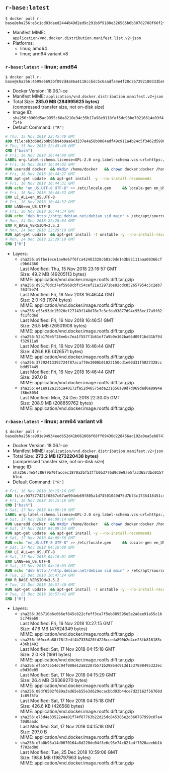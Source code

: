 ## `r-base:latest`

```console
$ docker pull r-base@sha256:e5c1cd83daed2444b49d2ed9c291b8f9180e326585b6b30782708f66f2f59cca
```

-	Manifest MIME: `application/vnd.docker.distribution.manifest.list.v2+json`
-	Platforms:
	-	linux; amd64
	-	linux; arm64 variant v8

### `r-base:latest` - linux; amd64

```console
$ docker pull r-base@sha256:4599e5693bf092d4a86a4118ccbdc5c6aadfa4e4f28c267392180333be84119c
```

-	Docker Version: 18.06.1-ce
-	Manifest MIME: `application/vnd.docker.distribution.manifest.v2+json`
-	Total Size: **285.0 MB (284995625 bytes)**  
	(compressed transfer size, not on-disk size)
-	Image ID: `sha256:6960d5ad9955c68a8210e34c35b17a98e9118faf5dc93be70216614e03f4f54a`
-	Default Command: `["R"]`

```dockerfile
# Thu, 15 Nov 2018 22:45:40 GMT
ADD file:eb3d68d2b0b95b94b9aa643237e4a58b0064adf49c911a4b24c5f3462d5996f1 in / 
# Thu, 15 Nov 2018 22:45:40 GMT
CMD ["bash"]
# Fri, 16 Nov 2018 16:44:00 GMT
LABEL org.label-schema.license=GPL-2.0 org.label-schema.vcs-url=https://github.com/rocker-org/r-base org.label-schema.vendor=Rocker Project maintainer=Dirk Eddelbuettel <edd@debian.org>
# Fri, 16 Nov 2018 16:44:02 GMT
RUN useradd docker 	&& mkdir /home/docker 	&& chown docker:docker /home/docker 	&& addgroup docker staff
# Fri, 16 Nov 2018 16:44:27 GMT
RUN apt-get update 	&& apt-get install -y --no-install-recommends 		ed 		less 		locales 		vim-tiny 		wget 		ca-certificates 		fonts-texgyre 	&& rm -rf /var/lib/apt/lists/*
# Fri, 16 Nov 2018 16:44:31 GMT
RUN echo "en_US.UTF-8 UTF-8" >> /etc/locale.gen 	&& locale-gen en_US.utf8 	&& /usr/sbin/update-locale LANG=en_US.UTF-8
# Fri, 16 Nov 2018 16:44:32 GMT
ENV LC_ALL=en_US.UTF-8
# Fri, 16 Nov 2018 16:44:32 GMT
ENV LANG=en_US.UTF-8
# Fri, 16 Nov 2018 16:44:34 GMT
RUN echo "deb http://http.debian.net/debian sid main" > /etc/apt/sources.list.d/debian-unstable.list         && echo 'APT::Default-Release "testing";' > /etc/apt/apt.conf.d/default
# Mon, 24 Dec 2018 22:28:04 GMT
ENV R_BASE_VERSION=3.5.2
# Mon, 24 Dec 2018 22:29:19 GMT
RUN apt-get update 	&& apt-get install -t unstable -y --no-install-recommends 		littler                 r-cran-littler 		r-base=${R_BASE_VERSION}-* 		r-base-dev=${R_BASE_VERSION}-* 		r-recommended=${R_BASE_VERSION}-* 	&& ln -s /usr/lib/R/site-library/littler/examples/install.r /usr/local/bin/install.r 	&& ln -s /usr/lib/R/site-library/littler/examples/install2.r /usr/local/bin/install2.r 	&& ln -s /usr/lib/R/site-library/littler/examples/installGithub.r /usr/local/bin/installGithub.r 	&& ln -s /usr/lib/R/site-library/littler/examples/testInstalled.r /usr/local/bin/testInstalled.r 	&& install.r docopt 	&& rm -rf /tmp/downloaded_packages/ /tmp/*.rds 	&& rm -rf /var/lib/apt/lists/*
# Mon, 24 Dec 2018 22:29:19 GMT
CMD ["R"]
```

-	Layers:
	-	`sha256:a9fbe1ece1ae9e67f6fca42483328c601c0de143b82111aaa00366cfc9b64360`  
		Last Modified: Thu, 15 Nov 2018 23:16:57 GMT  
		Size: 49.2 MB (49205113 bytes)  
		MIME: application/vnd.docker.image.rootfs.diff.tar.gzip
	-	`sha256:d951f0dc37ef5968cbfc54cef21e32971be82cdc852657954c5c2eb7f63f5e74`  
		Last Modified: Fri, 16 Nov 2018 16:46:44 GMT  
		Size: 2.0 KB (1974 bytes)  
		MIME: application/vnd.docker.image.rootfs.diff.tar.gzip
	-	`sha256:e55c93dc15920ef27149f148d78c7c3cfda93877d94c956ec17a9f02fc1fcd6d`  
		Last Modified: Fri, 16 Nov 2018 16:46:51 GMT  
		Size: 26.5 MB (26501908 bytes)  
		MIME: application/vnd.docker.image.rootfs.diff.tar.gzip
	-	`sha256:52b170e5f28eebc7ea1f557f1b61ef7a9b9e102ba66d09f1bd31b794f32911a9`  
		Last Modified: Fri, 16 Nov 2018 16:46:44 GMT  
		Size: 426.6 KB (426571 bytes)  
		MIME: application/vnd.docker.image.rootfs.diff.tar.gzip
	-	`sha256:37292413392724f87acaf70e3000b01022150cd1e60d31f5827328ccbdd57449`  
		Last Modified: Fri, 16 Nov 2018 16:46:44 GMT  
		Size: 297.0 B  
		MIME: application/vnd.docker.image.rootfs.diff.tar.gzip
	-	`sha256:e41e912a15b1a40172fa52d48575eda231656a89d7d069ded0e8994ef86e8054`  
		Last Modified: Mon, 24 Dec 2018 22:30:05 GMT  
		Size: 208.9 MB (208859762 bytes)  
		MIME: application/vnd.docker.image.rootfs.diff.tar.gzip

### `r-base:latest` - linux; arm64 variant v8

```console
$ docker pull r-base@sha256:a991e94934eed652d41b06106bf68ff09430d228456ad192a0ea5eb8747eab58
```

-	Docker Version: 18.06.1-ce
-	Manifest MIME: `application/vnd.docker.distribution.manifest.v2+json`
-	Total Size: **273.2 MB (273220438 bytes)**  
	(compressed transfer size, not on-disk size)
-	Image ID: `sha256:4e54c8679b70faccec1870a2bf52ffb0b3776d9d0e9ae5fa336573bd0157b1e4`
-	Default Command: `["R"]`

```dockerfile
# Fri, 16 Nov 2018 10:15:16 GMT
ADD file:937577421f0867c67ae994eb69f805a1d74501049d75d7b73c1735418451c4e6 in / 
# Fri, 16 Nov 2018 10:15:18 GMT
CMD ["bash"]
# Sat, 17 Nov 2018 04:09:10 GMT
LABEL org.label-schema.license=GPL-2.0 org.label-schema.vcs-url=https://github.com/rocker-org/r-base org.label-schema.vendor=Rocker Project maintainer=Dirk Eddelbuettel <edd@debian.org>
# Sat, 17 Nov 2018 04:09:14 GMT
RUN useradd docker 	&& mkdir /home/docker 	&& chown docker:docker /home/docker 	&& addgroup docker staff
# Sat, 17 Nov 2018 04:09:54 GMT
RUN apt-get update 	&& apt-get install -y --no-install-recommends 		ed 		less 		locales 		vim-tiny 		wget 		ca-certificates 		fonts-texgyre 	&& rm -rf /var/lib/apt/lists/*
# Sat, 17 Nov 2018 04:09:58 GMT
RUN echo "en_US.UTF-8 UTF-8" >> /etc/locale.gen 	&& locale-gen en_US.utf8 	&& /usr/sbin/update-locale LANG=en_US.UTF-8
# Sat, 17 Nov 2018 04:10:00 GMT
ENV LC_ALL=en_US.UTF-8
# Sat, 17 Nov 2018 04:10:01 GMT
ENV LANG=en_US.UTF-8
# Sat, 17 Nov 2018 04:10:03 GMT
RUN echo "deb http://http.debian.net/debian sid main" > /etc/apt/sources.list.d/debian-unstable.list         && echo 'APT::Default-Release "testing";' > /etc/apt/apt.conf.d/default
# Tue, 25 Dec 2018 10:47:24 GMT
ENV R_BASE_VERSION=3.5.2
# Tue, 25 Dec 2018 10:57:40 GMT
RUN apt-get update 	&& apt-get install -t unstable -y --no-install-recommends 		littler                 r-cran-littler 		r-base=${R_BASE_VERSION}-* 		r-base-dev=${R_BASE_VERSION}-* 		r-recommended=${R_BASE_VERSION}-* 	&& ln -s /usr/lib/R/site-library/littler/examples/install.r /usr/local/bin/install.r 	&& ln -s /usr/lib/R/site-library/littler/examples/install2.r /usr/local/bin/install2.r 	&& ln -s /usr/lib/R/site-library/littler/examples/installGithub.r /usr/local/bin/installGithub.r 	&& ln -s /usr/lib/R/site-library/littler/examples/testInstalled.r /usr/local/bin/testInstalled.r 	&& install.r docopt 	&& rm -rf /tmp/downloaded_packages/ /tmp/*.rds 	&& rm -rf /var/lib/apt/lists/*
# Tue, 25 Dec 2018 10:57:42 GMT
CMD ["R"]
```

-	Layers:
	-	`sha256:366710b6c066ef845c822cfeff3ca7f5eb889595e5e2a8ee91a55c1b5c748eb0`  
		Last Modified: Fri, 16 Nov 2018 10:27:15 GMT  
		Size: 47.6 MB (47624349 bytes)  
		MIME: application/vnd.docker.image.rootfs.diff.tar.gzip
	-	`sha256:f60cc6a88f78f2edf4b7335420fd226cceda890b2d4ce23fb816185c436b1402`  
		Last Modified: Sat, 17 Nov 2018 04:15:18 GMT  
		Size: 2.0 KB (1991 bytes)  
		MIME: application/vnd.docker.image.rootfs.diff.tar.gzip
	-	`sha256:efb573554dc94f088e12a82287b571b29864c913d1537898495323ece0d30e05`  
		Last Modified: Sat, 17 Nov 2018 04:15:29 GMT  
		Size: 26.4 MB (26369270 bytes)  
		MIME: application/vnd.docker.image.rootfs.diff.tar.gzip
	-	`sha256:09df0502f689a3ad65eb55e3d629ecacbbd93b44ce7d23162f56760d1c89f5fa`  
		Last Modified: Sat, 17 Nov 2018 04:15:18 GMT  
		Size: 426.6 KB (426568 bytes)  
		MIME: application/vnd.docker.image.rootfs.diff.tar.gzip
	-	`sha256:e75d4e33522e4a01f74f87763b22d25dc845386e2d360787999c07a4f0d0aadc`  
		Last Modified: Sat, 17 Nov 2018 04:15:18 GMT  
		Size: 297.0 B  
		MIME: application/vnd.docker.image.rootfs.diff.tar.gzip
	-	`sha256:e7b0b93a14d0670164a8d220de04f3e6c95e74c82fadf7020aeebb1bf702ed88`  
		Last Modified: Tue, 25 Dec 2018 10:59:06 GMT  
		Size: 198.8 MB (198797963 bytes)  
		MIME: application/vnd.docker.image.rootfs.diff.tar.gzip
